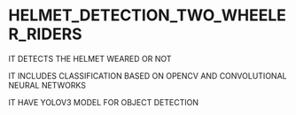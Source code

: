 # HELMET_DETECTION_TWO_WHEELER_RIDERS

IT DETECTS THE HELMET WEARED OR NOT 

IT INCLUDES CLASSIFICATION BASED ON OPENCV AND CONVOLUTIONAL NEURAL NETWORKS 

IT HAVE YOLOV3 MODEL FOR OBJECT DETECTION

